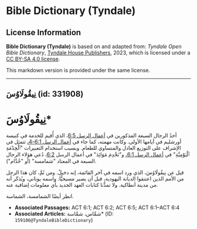# Bible Dictionary (Tyndale)

## License Information

**Bible Dictionary (Tyndale)** is based on and adapted from: _Tyndale Open Bible Dictionary_, [Tyndale House Publishers](https://tyndaleopenresources.com/), 2023, which is licensed under a [CC BY-SA 4.0 license](https://creativecommons.org/licenses/by-sa/4.0/legalcode.en).

This markdown version is provided under the same license.



--------------------------------

## نِيقُولَاوُسَ (id: 331908)

نِيقُولَاوُسَ\*
===============

أحدُ الرجال السبعة المذكورين في [أعمال الرسل 6:5](https://ref.ly/Acts6:5)، الذي أُقيم للخدمة في كنيسة أورشليم في أيامها الأولى. وكانت مهمته، كما جاء في [أعمال الرسل 6:1–4،](https://ref.ly/Acts6:1-Acts6:4) تتمثل في الإشراف على التوزيع العادل والمتساوي للطعام. وبسبب استخدام التعبيرات "ٱلْخِدْمَةِ ٱلْيَوْمِيَّةِ" في [أعمال الرسل 6:1،](https://ref.ly/Acts6:1) و"نَخْدِمَ مَوَائِدَ" في أعمال الرسل [6:2](https://ref.ly/Acts6:2)، دُعي هؤلاء الرجال السبعة في المعتاد "شمامسة" (أو "خُدَّام").

قيل عن نِيقُولَاوُسَ، الذي ورد اسمه في آخر القائمة، إنه دخيلٌ. ومن ثَمَّ، كان هذا الرجل من الأمم الذين اعتنقوا الديانة اليهودية، قبل أن يصير مسيحيًّا. واسمه يوناني، ويُذكَر أنه من مدينة أنطاكية. ولا تمدُّنا كتابات العهد الجديد بأي معلومات إضافية عنه.

انظر أيضًا الشمامسة، الشماسة.

* **Associated Passages:** ACT 6:1; ACT 6:2; ACT 6:5; ACT 6:1–ACT 6:4
* **Associated Articles:** شمَّاس، شمَّاسة* (ID: `159106@TyndaleBibleDictionary`)

